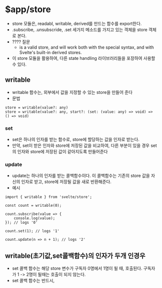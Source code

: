 # $app/store
* store 모듈은, readabl, writable, derived를 만드는 함수를 export한다.
* .subscribe, .unsubscride, .set 세가지 메소드를 가지고 있는 객체을 store 객체로 본다.
* ???? 질문
  * is a valid store, and will work both with the special syntax, and with Svelte's built-in derived stores.
* 이 store 모듈을 활용하여, 다른 state handling 라이브러리들을 포장하여 사용할 수 있다.
  
## writable
* writable 함수는, 외부에서 값을 지정할 수 있는 store을 만들어 준다
* 문법
``` svelte
store = writable(value?: any)
store = writable(value?: any, start?: (set: (value: any) => void) => () => void)
```
### set
* set은 하나의 인자를 받는 함수로, store에 할당하는 값을 인자로 받는다. 
* 만약, set이 받은 인자와 store에 저장된 값을 비교하여, 다른 부분이 있을 경우 set의 인자와 store에 저장된 값이 같아지도록 만들어준다
### update
* update는 하나의 인자를 받는 콜백함수이다. 이 콜백함수는 기존의 store 값을 자신의 인자로 받고, store에 저장될 값을 새로 반환해준다.
* 예시
```svelte
import { writable } from 'svelte/store';

const count = writable(0);

count.subscribe(value => {
	console.log(value);
}); // logs '0'

count.set(1); // logs '1'

count.update(n => n + 1); // logs '2'
```
## writable(초기값,set콜백함수)의 인자가 두개 인경우
* set 콜백 함수는 해당 store 변수가 구독자 0명에서 1명이 될 때, 호출된다. 구독자가 1 -> 2명이 될때는 호출이 되지 않는다.
* set 콜백 함수는 반드시, 